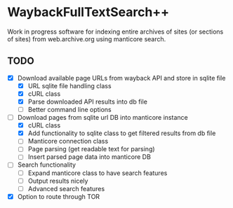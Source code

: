 # WaybackFullTextSearch++
Work in progress software for indexing entire archives of sites (or sections of sites) from web.archive.org using manticore search.

## TODO
- [X] Download available page URLs from wayback API and store in sqlite file
  - [X] URL sqlite file handling class
  - [X] cURL class
  - [X] Parse downloaded API results into db file
  - [ ] Better command line options
- [ ] Download pages from sqlite url DB into manticore instance
  - [X] cURL class
  - [X] Add functionality to sqlite class to get filtered results from db file 
  - [ ] Manticore connection class
  - [ ] Page parsing (get readable text for parsing)
  - [ ] Insert parsed page data into manticore DB
- [ ] Search functionality
  - [ ] Expand manticore class to have search features
  - [ ] Output results nicely
  - [ ] Advanced search features
- [X] Option to route through TOR
